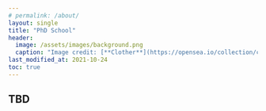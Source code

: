 ```yaml
---
# permalink: /about/
layout: single
title: "PhD School"
header:
  image: /assets/images/background.png
  caption: "Image credit: [**Clother**](https://opensea.io/collection/clother)"
last_modified_at: 2021-10-24
toc: true
---
```


## TBD

